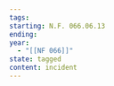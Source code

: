 ```yaml
---
tags:
starting: N.F. 066.06.13
ending:
year:
  - "[[NF 066]]"
state: tagged
content: incident
---
```

